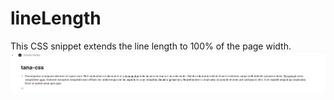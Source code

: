 #  lineLength
This CSS snippet extends the line length to 100% of the page width.
![Original content](lineLength/lineLength-css-snippet.png)
